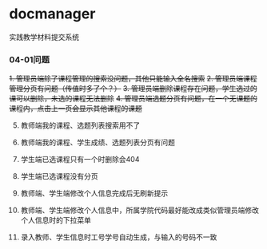 # docmanager

实践教学材料提交系统


### 04-01问题

~~1. 管理员端除了课程管理的搜索没问题，其他只能输入全名搜索~~
~~2. 管理员端课程管理分页有问题（传值时多了个？）~~
~~3. 管理员端删除课程存在问题，学生选过的课可以删除，未选的课程无法删除~~
~~4. 管理员端选题分页有问题，在一个无课题的课程内，点击上一页会显示其他课程的课题~~
   
5. 教师端我的课程、选题列表搜索用不了
6. 教师端我的课程、学生成绩、选题列表分页有问题
   
7. 学生端已选课程只有一个时删除会404
8. 学生端已选课程没有分页
   
9. 教师端、学生端修改个人信息完成后无刷新提示
10. 教师端、学生端修改个人信息中，所属学院代码最好能改成类似管理员端修改个人信息时的下拉菜单
   
11. 录入教师、学生信息时工号学号自动生成，与输入的号码不一致
